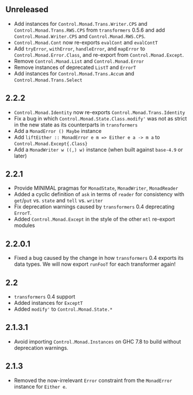 Unreleased
----------
* Add instances for `Control.Monad.Trans.Writer.CPS` and `Control.Monad.Trans.RWS.CPS` from `transformers` 0.5.6 and add `Control.Monad.Writer.CPS` and `Control.Monad.RWS.CPS`.
* `Control.Monad.Cont` now re-exports `evalCont` and `evalContT`
* Add `tryError`, `withError`, `handleError`, and `mapError` to
  `Control.Monad.Error.Class`, and re-export from `Control.Monad.Except`.
* Remove `Control.Monad.List` and `Control.Monad.Error`
* Remove instances of deprecated `ListT` and `ErrorT`
* Add instances for `Control.Monad.Trans.Accum` and `Control.Monad.Trans.Select`

2.2.2
-----
* `Control.Monad.Identity` now re-exports `Control.Monad.Trans.Identity`
* Fix a bug in which `Control.Monad.State.Class.modify'` was not as strict in
  the new state as its counterparts in `transformers`
* Add a `MonadError () Maybe` instance
* Add `liftEither :: MonadError e m => Either e a -> m a` to
  `Control.Monad.Except{.Class}`
* Add a `MonadWriter w ((,) w)` instance (when built against `base-4.9` or later)

2.2.1
-------
* Provide MINIMAL pragmas for `MonadState`, `MonadWriter`, `MonadReader`
* Added a cyclic definition of `ask` in terms of `reader` for consistency with `get`/`put` vs. `state` and `tell` vs. `writer`
* Fix deprecation warnings caused by `transformers` 0.4 deprecating `ErrorT`.
* Added `Control.Monad.Except` in the style of the other `mtl` re-export modules

2.2.0.1
-------
* Fixed a bug caused by the change in how `transformers` 0.4 exports its data types. We will now export `runFooT` for each transformer again!

2.2
---
* `transformers` 0.4 support
* Added instances for `ExceptT`
* Added `modify'` to `Control.Monad.State.*`

2.1.3.1
-------
* Avoid importing `Control.Monad.Instances` on GHC 7.8 to build without deprecation warnings.

2.1.3
-----
* Removed the now-irrelevant `Error` constraint from the `MonadError` instance for `Either e`.
